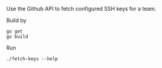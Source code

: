 Use the Github API to fetch configured SSH keys for a team.

Build by
```
go get
go build
```
Run
```
./fetch-keys --help
```
